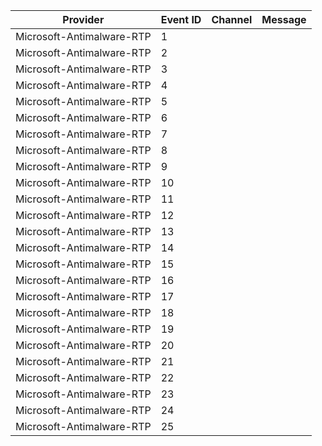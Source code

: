 Provider                   |  Event ID  |  Channel  |  Message
---------------------------|------------|-----------|---------
Microsoft-Antimalware-RTP  |  1         |           |
Microsoft-Antimalware-RTP  |  2         |           |
Microsoft-Antimalware-RTP  |  3         |           |
Microsoft-Antimalware-RTP  |  4         |           |
Microsoft-Antimalware-RTP  |  5         |           |
Microsoft-Antimalware-RTP  |  6         |           |
Microsoft-Antimalware-RTP  |  7         |           |
Microsoft-Antimalware-RTP  |  8         |           |
Microsoft-Antimalware-RTP  |  9         |           |
Microsoft-Antimalware-RTP  |  10        |           |
Microsoft-Antimalware-RTP  |  11        |           |
Microsoft-Antimalware-RTP  |  12        |           |
Microsoft-Antimalware-RTP  |  13        |           |
Microsoft-Antimalware-RTP  |  14        |           |
Microsoft-Antimalware-RTP  |  15        |           |
Microsoft-Antimalware-RTP  |  16        |           |
Microsoft-Antimalware-RTP  |  17        |           |
Microsoft-Antimalware-RTP  |  18        |           |
Microsoft-Antimalware-RTP  |  19        |           |
Microsoft-Antimalware-RTP  |  20        |           |
Microsoft-Antimalware-RTP  |  21        |           |
Microsoft-Antimalware-RTP  |  22        |           |
Microsoft-Antimalware-RTP  |  23        |           |
Microsoft-Antimalware-RTP  |  24        |           |
Microsoft-Antimalware-RTP  |  25        |           |
